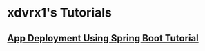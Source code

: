 # xdvrx1's Tutorials
## [App Deployment Using Spring Boot Tutorial](https://github.com/xdvrx1/springboot-app-deployment-tutorial)
